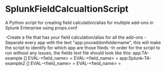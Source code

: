 # SplunkFieldCalcualtionScript
A Python script for creating field calculation/alias for multiple add-ons in Splunk Enterprise using props.conf

-Create a file that has your field calculation/alias for all the add-ons
-Separate every app with the text "app:youraddonfoldername", this will make the script to identify for which app are those fileds
-In order for the script to run without any issues, the fields text file should look like this:
app:TA-example
[<stanza>]
EVAL-<field_name> = <eval statement>
EVAL-<field_name> = <eval statement>
app:Splunk-TA-example2
[<stanza>]
EVAL-<field_name> = <eval statement>
EVAL-<field_name> = <eval statement>


